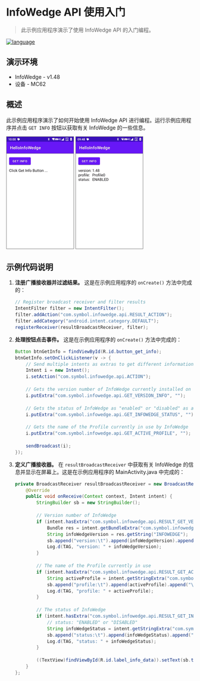 # InfoWedge API 使用入门

> 此示例应用程序演示了使用 InfoWedge API 的入门编程。

[![language](https://img.shields.io/badge/en-English-green.svg)](README.md)

## 演示环境

- InfoWedge - v1.48
- 设备 - MC62

## 概述
此示例应用程序演示了如何开始使用 InfoWedge API 进行编程。运行示例应用程序并点击 `GET INFO` 按钮以获取有关 InfoWedge 的一些信息。

![1.png](./pics/1.png) ![overview.png](./pics/overview.png)

## 示例代码说明

1. **注册广播接收器并过滤结果。** 这是在示例应用程序的 `onCreate()` 方法中完成的：
    ```java
    // Register broadcast receiver and filter results
    IntentFilter filter = new IntentFilter();
    filter.addAction("com.symbol.infowedge.api.RESULT_ACTION");
    filter.addCategory("android.intent.category.DEFAULT");
    registerReceiver(resultBroadcastReceiver, filter);
    ```
2. **处理按钮点击事件。** 这是在示例应用程序的 `onCreate()` 方法中完成的：
    ```java
    Button btnGetInfo = findViewById(R.id.button_get_info);
    btnGetInfo.setOnClickListener(v -> {
        // Send multiple intents as extras to get different information
        Intent i = new Intent();
        i.setAction("com.symbol.infowedge.api.ACTION");

        // Gets the version number of InfoWedge currently installed on the device
        i.putExtra("com.symbol.infowedge.api.GET_VERSION_INFO", "");

        // Gets the status of InfoWedge as "enabled" or "disabled" as a string extra
        i.putExtra("com.symbol.infowedge.api.GET_INFOWEDGE_STATUS", "");

        // Gets the name of the Profile currently in use by InfoWedge
        i.putExtra("com.symbol.infowedge.api.GET_ACTIVE_PROFILE", "");

        sendBroadcast(i);
    });
    ```
3. **定义广播接收器。** 在 `resultBroadcastReceiver` 中获取有关 InfoWedge 的信息并显示在屏幕上。这是在示例应用程序的 MainActivity.java 中完成的：
    ```java
    private BroadcastReceiver resultBroadcastReceiver = new BroadcastReceiver() {
        @Override
        public void onReceive(Context context, Intent intent) {
            StringBuilder sb = new StringBuilder();

            // Version number of InfoWedge
            if (intent.hasExtra("com.symbol.infowedge.api.RESULT_GET_VERSION_INFO")) {
                Bundle res = intent.getBundleExtra("com.symbol.infowedge.api.RESULT_GET_VERSION_INFO");
                String infoWedgeVersion = res.getString("INFOWEDGE");
                sb.append("version:\t").append(infoWedgeVersion).append("\n");
                Log.d(TAG, "version: " + infoWedgeVersion);
            }

            // The name of the Profile currently in use
            if (intent.hasExtra("com.symbol.infowedge.api.RESULT_GET_ACTIVE_PROFILE")) {
                String activeProfile = intent.getStringExtra("com.symbol.infowedge.api.RESULT_GET_ACTIVE_PROFILE");
                sb.append("profile:\t").append(activeProfile).append("\n");
                Log.d(TAG, "profile: " + activeProfile);
            }

            // The status of InfoWedge
            if (intent.hasExtra("com.symbol.infowedge.api.RESULT_GET_INFOWEDGE_STATUS")) {
                // status: "ENABLED" or "DISABLED"
                String infoWedgeStatus = intent.getStringExtra("com.symbol.infowedge.api.RESULT_GET_INFOWEDGE_STATUS");
                sb.append("status:\t").append(infoWedgeStatus).append("\n");
                Log.d(TAG, "status: " + infoWedgeStatus);
            }

            ((TextView)findViewById(R.id.label_info_data)).setText(sb.toString());
        }
    };
    ```
